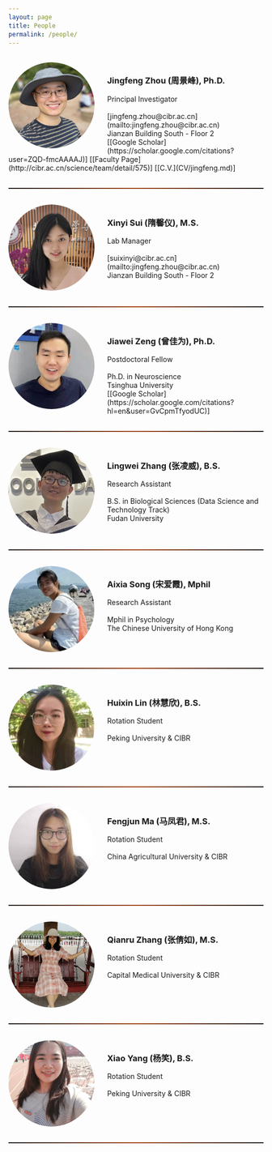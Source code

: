 ```yaml
---
layout: page
title: People
permalink: /people/
---
```


<br>
  
  
<!-- ========================================================================================================================== -->
<img align="left" width="170" style="margin-right:25px; border-radius: 50%; border: 0px solid #6495ED;" src="/people/jingfeng_zhou.jpg" />
<h3>Jingfeng Zhou (周景峰), Ph.D.</h3>
Principal Investigator<br><br>
[jingfeng.zhou@cibr.ac.cn](mailto:jingfeng.zhou@cibr.ac.cn)<br>Jianzan Building South - Floor 2<br>
[[Google Scholar](https://scholar.google.com/citations?user=ZQD-fmcAAAAJ)] [[Faculty Page](http://cibr.ac.cn/science/team/detail/575)] [[C.V.](CV/jingfeng.md)]<br clear="left" />
<br>
<hr style="height:2px; border:1px; background-image: linear-gradient(to right, rgba(255, 94, 19, 0), rgba(255, 94, 19, 0.6), rgba(255, 94, 19, 0))" />
<br>




<!-- ========================================================================================================================== -->
<img align="left" width="170" style="margin-right:25px; border-radius: 50%; border: 0px solid #6495ED;" src="/people/xinyi_sui.jpg" />
<h3>Xinyi Sui (隋馨仪), M.S.</h3>
Lab Manager<br><br>
[suixinyi@cibr.ac.cn](mailto:jingfeng.zhou@cibr.ac.cn)<br>Jianzan Building South - Floor 2<br clear="left" />
<br>
<hr style="height:2px; border:1px; background-image: linear-gradient(to right, rgba(255, 94, 19, 0), rgba(255, 94, 19, 0.6), rgba(255, 94, 19, 0))" />
<br>




<!-- ========================================================================================================================== -->
<img align="left" width="170" style="margin-right:25px; border-radius: 50%; border: 0px solid #6495ED;" src="/people/jiawei_zeng.jpg" />
<h3>Jiawei Zeng (曾佳为), Ph.D.</h3>
Postdoctoral Fellow<br><br>
Ph.D. in Neuroscience<br>Tsinghua University<br>
[[Google Scholar](https://scholar.google.com/citations?hl=en&user=GvCpmTfyodUC)]<br clear="left" />
<br>
<hr style="height:2px; border:1px; background-image: linear-gradient(to right, rgba(255, 94, 19, 0), rgba(255, 94, 19, 0.6), rgba(255, 94, 19, 0))" />
<br>




<!-- ========================================================================================================================== -->
<img align="left" width="170" style="margin-right:25px; border-radius: 50%; border: 0px solid #6495ED;" src="/people/lingwei_zhang.jpg" />
<h3>Lingwei Zhang (张凌威), B.S.</h3>
Research Assistant<br><br>
B.S. in Biological Sciences (Data Science and Technology Track)<br>Fudan University<br clear="left" />
<br>
<hr style="height:2px; border:1px; background-image: linear-gradient(to right, rgba(255, 94, 19, 0), rgba(255, 94, 19, 0.6), rgba(255, 94, 19, 0))" />
<br>




<!-- ========================================================================================================================== -->
<img align="left" width="170" style="margin-right:25px; border-radius: 50%; border: 0px solid #6495ED;" src="/people/aixia_song2.png" />
<h3>Aixia Song (宋爱霞), Mphil</h3>
Research Assistant<br><br>
Mphil in Psychology<br>The Chinese University of Hong Kong<br clear="left" />
<br>
<hr style="height:2px; border:1px; background-image: linear-gradient(to right, rgba(255, 94, 19, 0), rgba(255, 94, 19, 0.6), rgba(255, 94, 19, 0))" />
<br>




<!-- ========================================================================================================================== -->
<img align="left" width="170" style="margin-right:25px; border-radius: 50%; border: 0px solid #6495ED;" src="/people/huixin_lin2.jpg" />
<h3>Huixin Lin (林慧欣), B.S.</h3>
Rotation Student<br><br>
Peking University & CIBR<br clear="left" />
<br>
<hr style="height:2px; border:1px; background-image: linear-gradient(to right, rgba(255, 94, 19, 0), rgba(255, 94, 19, 0.6), rgba(255, 94, 19, 0))" />
<br>




<!-- ========================================================================================================================== -->
<img align="left" width="170" style="margin-right:25px; border-radius: 50%; border: 0px solid #6495ED;" src="/people/fengjun_ma.jpg" />
<h3>Fengjun Ma (马凤君), M.S.</h3>
Rotation Student<br><br>
China Agricultural University & CIBR<br clear="left" />
<br>
<hr style="height:2px; border:1px; background-image: linear-gradient(to right, rgba(255, 94, 19, 0), rgba(255, 94, 19, 0.6), rgba(255, 94, 19, 0))" />
<br>




<!-- ========================================================================================================================== 
<img align="left" width="170" style="margin-right:25px; border-radius: 50%; border: 0px solid #6495ED;" src="/people/hui_zheng.jpg" />
<h3>Hui Zheng (郑晖), B.S.</h3>
Rotation Student<br><br>
Peking University & CIBR<br>
[[Personal Page](https://fassial.moe/)]<br clear="left" />
<br>
<hr style="height:2px; border:1px; background-image: linear-gradient(to right, rgba(255, 94, 19, 0), rgba(255, 94, 19, 0.6), rgba(255, 94, 19, 0))" />
<br> -->




<!-- ========================================================================================================================== -->
<img align="left" width="170" style="margin-right:25px; border-radius: 50%; border: 0px solid #6495ED;" src="/people/qianru_zhang.jpg" />
<h3>Qianru Zhang (张倩如), M.S.</h3>
Rotation Student<br><br>
Capital Medical University & CIBR<br clear="left" />
<br>
<hr style="height:2px; border:1px; background-image: linear-gradient(to right, rgba(255, 94, 19, 0), rgba(255, 94, 19, 0.6), rgba(255, 94, 19, 0))" />
<br> 




<!-- ========================================================================================================================== -->
<img align="left" width="170" style="margin-right:25px; border-radius: 50%; border: 0px solid #6495ED;" src="/people/xiao_yang.png" />
<h3>Xiao Yang (杨笑), B.S.</h3>
Rotation Student<br><br>
Peking University & CIBR<br clear="left" />
<br>
<hr style="height:2px; border:1px; background-image: linear-gradient(to right, rgba(255, 94, 19, 0), rgba(255, 94, 19, 0.6), rgba(255, 94, 19, 0))" />
<br> 

